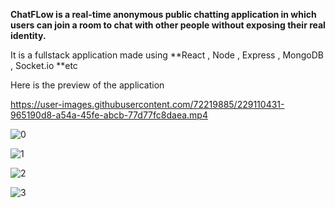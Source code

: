 **ChatFLow is a real-time anonymous public chatting application in which users can join a room to chat with other people without exposing their real identity.**

It is a fullstack application made using **React , Node , Express , MongoDB , Socket.io **etc


Here is the preview of the application

https://user-images.githubusercontent.com/72219885/229110431-965190d8-a54a-45fe-abcb-77d77fc8daea.mp4

![0](https://user-images.githubusercontent.com/72219885/229113183-c4c17427-3fdf-48d9-82de-6ad420f4a4c3.png)


![1](https://user-images.githubusercontent.com/72219885/229112933-e597a86b-6cdc-466c-95bf-7c36149899a9.png)


![2](https://user-images.githubusercontent.com/72219885/229112963-8ea61e86-4a7f-42c8-95e0-90107aa2435b.png)

![3](https://user-images.githubusercontent.com/72219885/229112977-7d86639d-75f2-4d3e-99f6-b6d9cbe58509.png)
